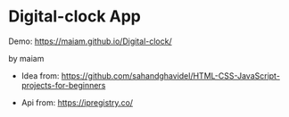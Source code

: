 # Digital-clock App

Demo: https://maiam.github.io/Digital-clock/

by maiam


* Idea from: https://github.com/sahandghavidel/HTML-CSS-JavaScript-projects-for-beginners

* Api from: https://ipregistry.co/